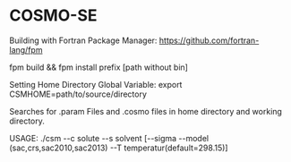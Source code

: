 # COSMO-SE

Building with Fortran Package Manager:
https://github.com/fortran-lang/fpm

fpm build &&
fpm install prefix [path without bin]

Setting Home Directory Global Variable:
export CSMHOME=path/to/source/directory

Searches for .param Files and .cosmo files in home directory and working directory.

USAGE: ./csm --c solute --s solvent [--sigma --model (sac,crs,sac2010,sac2013) --T temperatur(default=298.15)]
